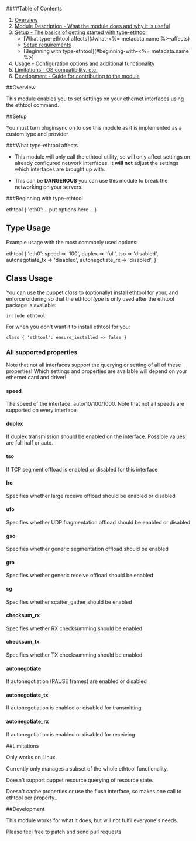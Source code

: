 ####Table of Contents

1. [Overview](#overview)
2. [Module Description - What the module does and why it is useful](#module-description)
3. [Setup - The basics of getting started with type-ethtool](#setup)
    * [What type-ethtool affects](#what-<%= metadata.name %>-affects)
    * [Setup requirements](#setup-requirements)
    * [Beginning with type-ethtool](#beginning-with-<%= metadata.name %>)
4. [Usage - Configuration options and additional functionality](#usage)
5. [Limitations - OS compatibility, etc.](#limitations)
6. [Development - Guide for contributing to the module](#development)

##Overview

This module enables you to set settings on your ethernet interfaces using the ethtool command.

##Setup

You must turn pluginsync on to use this module as it is implemented as a custom type and provider

###What type-ethtool affects

* This module will only call the ethtool utility, so will only affect settings on already
  configured network interfaces. It **will not** adjust the settings which interfaces are
  brought up with.

* This can be **DANGEROUS** you can use this module to break the networking on your servers.

###Beginning with type-ethtool

  ethtool { 'eth0':
     .. put options here ..
  }

## Type Usage

Example usage with the most commonly used options:

  ethtool { 'eth0':
    speed            => '100',
    duplex           => 'full',
    tso              => 'disabled',
    autonegotiate_tx => 'disabled',
    autonegotiate_rx => 'disabled',
  }

## Class Usage

You can use the puppet *class* to (optionally) install ethtool for your,
and enforce ordering so that the ethtool *type* is only used after
the ethtool package is available:

    include ethtool

For when you don't want it to install ethtool for you:

    class { 'ethtool': ensure_installed => false }

### All supported properties

Note that not all interfaces support the querying or setting of all of these properties!
Which settings and properties are available will depend on your ethernet card and driver!

#### speed

The speed of the interface: auto/10/100/1000. Note that not all speeds are supported on every interface

#### duplex

If duplex transmission should be enabled on the interface. Possible values are full half or auto.

#### tso

If TCP segment offload is enabled or disabled for this interface

#### lro

Specifies whether large receive offload should be enabled or disabled

#### ufo

Specifies whether UDP fragmentation offload should be enabled or disabled

#### gso

Specifies whether generic segmentation offload should be enabled

#### gro

Specifies whether generic receive offload should be enabled

#### sg

Specifies whether scatter_gather should be enabled

#### checksum_rx

Specifies whether RX checksumming should be enabled

#### checksum_tx

Specifies whether TX checksumming should be enabled

#### autonegotiate

If autonegotiation (PAUSE frames) are enabled or disabled

#### autonegotiate_tx

If autonegotiation is enabled or disabled for transmitting

#### autonegotiate_rx

If autonegotiation is enabled or disabled for receiving

##Limitations

Only works on Linux.

Currently only manages a subset of the whole ethtool functionality.

Doesn't support puppet resource querying of resource state.

Doesn't cache properties or use the flush interface, so makes one call to ethtool per property..

##Development

This module works for what it does, but will not fulfil everyone's needs.

Please feel free to patch and send pull requests


